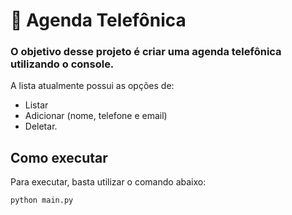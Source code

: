 # 📓 Agenda Telefônica 

### O objetivo desse projeto é criar uma agenda telefônica utilizando o console.

A lista atualmente possui as opções de: 
- Listar
- Adicionar (nome, telefone e email)
- Deletar.


## Como executar

Para executar, basta utilizar o comando abaixo:

```sh
python main.py
```